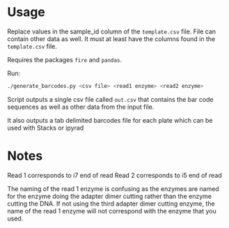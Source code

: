 # Usage
Replace values in the sample_id column of the `template.csv` file. File
can contain other data as well. It must at least have the columns found
in the `template.csv` file.

Requires the packages `fire` and `pandas`.

Run:
```bash
./generate_barcodes.py <csv file> <read1 enzyme> <read2 enzyme> 
```
Script outputs a single csv file called `out.csv` that contains the bar code sequences 
as well as other data from the input file.

It also outputs a tab delimited barcodes file for each plate which can be used with Stacks or ipyrad

# Notes
Read 1 corresponds to i7 end of read
Read 2 corresponds to i5 end of read

The naming of the read 1 enzyme is confusing as the enzymes are named for 
the enzyme doing the adapter dimer cutting rather than the enzyme cutting the 
DNA. If not using the third adapter dimer cutting enzyme, the name of 
the read 1 enzyme will not correspond with the enzyme that you used. 
